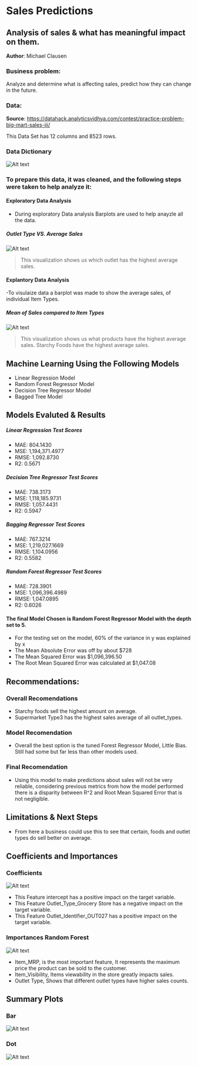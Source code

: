 # Sales Predictions
## Analysis of sales & what has meaningful impact on them.

**Author**: Michael Clausen

### Business problem:

Analyze and determine what is affecting sales, predict how they can change in the future.


### Data:
**Source**: https://datahack.analyticsvidhya.com/contest/practice-problem-big-mart-sales-iii/

This Data Set has 12 columns and 8523 rows.

### Data Dictionary

![Alt text](https://github.com/MikeyClausen/Prediction-of-Product-Sales/blob/main/datadict.jpg)

### To prepare this data, it was cleaned, and the following steps were taken to help analyze it:

#### Exploratory Data Analysis
- During exploratory Data analysis Barplots are used to help anayzle all the data.

##### Outlet Type VS. Average Sales
![Alt text](https://github.com/MikeyClausen/Prediction-of-Product-Sales/blob/main/Outlet%20type%20vs%20mean%20of%20sales.png)

> This visualization shows us which outlet has the highest average sales.


#### Explantory Data Analysis
-To visulaize data a barplot was made to show the average sales, of individual Item Types.

##### Mean of Sales compared to Item Types
![Alt text](https://github.com/MikeyClausen/Prediction-of-Product-Sales/blob/main/SalesvsItemtype.png)

> This visualization shows us what products have the highest average sales. Starchy Foods have the highest average sales.


## Machine Learning Using the Following Models
- Linear Regression Model
- Random Forest Regressor Model
- Decision Tree Regressor Model
- Bagged Tree Model


## Models Evaluted & Results


##### Linear Regression Test Scores
- MAE: 804.1430 
- MSE: 1,194,371.4977 
- RMSE: 1,092.8730 
- R2: 0.5671

##### Decision Tree Regressor Test Scores
- MAE: 738.3173 
- MSE: 1,118,185.9731 
- RMSE: 1,057.4431 
- R2: 0.5947

##### Bagging Regressor Test Scores
- MAE: 767.3214 
- MSE: 1,219,027.1669 
- RMSE: 1,104.0956 
- R2: 0.5582

##### Random Forest Regressor Test Scores
- MAE: 728.3901 
- MSE: 1,096,396.4989 
- RMSE: 1,047.0895 
- R2: 0.6026


#### The final Model Chosen is Random Forest Regressor Model with the depth set to 5.

- For the testing set on the model, 60% of the variance in y was explained by x
- The Mean Absolute Error was off by about $728
- The Mean Squared Error was $1,096,396.50
- The Root Mean Squared Error was calculated at $1,047.08

## Recommendations:

### Overall Recomendations

*   Starchy foods sell the highest amount on average.
*   Supermarket Type3 has the highest sales average of all outlet_types.


### Model Recomendation

*   Overall the best option is the tuned Forest Regressor Model, Little Bias. Still had some but far less than other models used.

### Final Recomendation

*   Using this model to make predictions about sales will not be very reliable, considering previous metrics from how the model performed there is a disparity between R^2 and Root Mean Squared Error that is not negligible.

## Limitations & Next Steps

- From here a business could use this to see that certain, foods and outlet types do sell better on average.



## Coefficients and Importances

### Coefficients
![Alt text](https://github.com/MikeyClausen/Prediction-of-Product-Sales/blob/main/coefficients.png)
*  This Feature intercept has a positive impact on the target variable.
*  This Feature Outlet_Type_Grocery Store has a negative impact on the target variable.
*  This Feature Outlet_Identifier_OUT027 has a positive impact on the target variable.

### Importances Random Forest
![Alt text](https://github.com/MikeyClausen/Prediction-of-Product-Sales/blob/main/importances.png)
* Item_MRP, is the most important feature, It represents the maximum price the product can be sold to the customer.
* Item_Visibility, Items viewability in the store greatly impacts sales.
* Outlet Type, Shows that different outlet types have higher sales counts.

## Summary Plots
### Bar
![Alt text](https://github.com/MikeyClausen/Prediction-of-Product-Sales/blob/main/shap.png)

### Dot
![Alt text](https://github.com/MikeyClausen/Prediction-of-Product-Sales/blob/main/shapdot.png)
